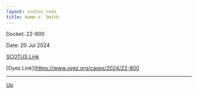```yaml
---
layout: scotus_case
title: Hamm v. Smith
---
```


Docket: 22-800

Date: 20 Jul 2024

[SCOTUS Link](https://www.supremecourt.gov/opinions/23pdf/602us1r41_h3dj.pdf)

[Oyez Link](https://www.oyez.org/cases/2024/22-800

---

[Up](./README.md)